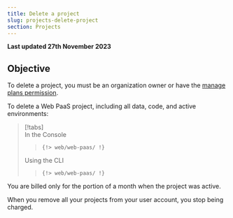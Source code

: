 ```yaml
---
title: Delete a project
slug: projects-delete-project
section: Projects
---
```


**Last updated 27th November 2023**



## Objective  

To delete a project, you must be an organization owner or have the [manage plans permission](../administration/users.md#organization-permissions).

To delete a Web PaaS project, including all data, code, and active environments:

> [!tabs]      
> In the Console     
>> ```      
>> {!> web/web-paas/ !}  
>> ```     
> Using the CLI     
>> ```      
>> {!> web/web-paas/ !}  
>> ```     

You are billed only for the portion of a month when the project was active.

When you remove all your projects from your user account,
you stop being charged.
